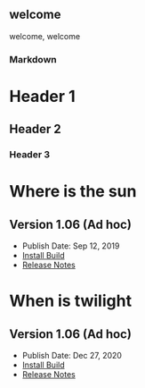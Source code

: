 ## welcome
welcome, welcome
### Markdown
# Header 1
## Header 2
### Header 3
# Where is the sun</h1>
## Version 1.06 (Ad hoc)</h2>
- Publish Date: Sep 12, 2019
- <a href="itms-services://?action=download-manifest&url=https://USERNAME.github.io/raywenderlich/manifest.plist">Install Build</a>
- <a href="https://github.com/razeware/emitron-iOS/releases/tag/v1.0.6">Release Notes</a>
# When is twilight</h1>
## Version 1.06 (Ad hoc)</h2>
- Publish Date: Dec 27, 2020
- <a href="itms-services://?action=download-manifest&url=https://USERNAME.github.io/raywenderlich/manifest.plist">Install Build</a>
- <a href="https://github.com/razeware/emitron-iOS/releases/tag/v1.0.6">Release Notes</a>
